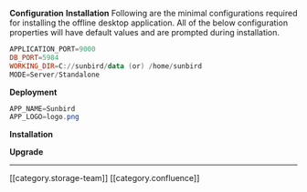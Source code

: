 **Configuration**  **Installation** Following are the minimal configurations required for installing the offline desktop application. All of the below configuration properties will have default values and are prompted during installation.


```powershell
APPLICATION_PORT=9000
DB_PORT=5984
WORKING_DIR=C://sunbird/data (or) /home/sunbird
MODE=Server/Standalone
```
 **Deployment** 
```powershell
APP_NAME=Sunbird
APP_LOGO=logo.png
```
 **Installation** 

 **Upgrade** 

*****

[[category.storage-team]] 
[[category.confluence]] 
